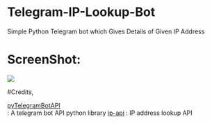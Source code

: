# Telegram-IP-Lookup-Bot
Simple Python Telegram bot which Gives Details of Given IP Address

# ScreenShot:

<img src="https://github.com/itsAPK/Telegram-IP-Lookup-Bot/blob/master/Screenshot%20(791).png">

#Credits,

[pyTelegramBotAPI](https://github.com/eternnoir/pyTelegramBotAPI)<br/> : A telegram bot API python library
[ip-api](http://ip-api.com) : IP address lookup API

